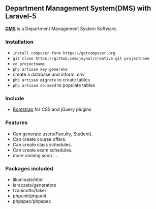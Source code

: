 ## Department Management System(DMS) with Laravel-5 ##

**[DMS](http://www.cse.uttarauniversity.edu.bd)** is a Department Management System Software.

### Installation ###

* `install composer form https://getcomposer.org`
* `git clone https://github.com/joynal/creative.git projectname`
* `cd projectname`
* `php artisan key:generate`
*  create a database and inform *.env*
* `php artisan migrate` to create tables
* `php artisan db:seed` to populate tables

### Include ###

* [Bootstrap](http://getbootstrap.com) for CSS and jQuery plugins

### Features ###

* Can generate users(Faculty, Student).
* Can create course offers.
* Can create class schedules.
* Can create exam schedules.
* more coming soon.....

### Packages included ###

* illuminate/html
* laracasts/generators
* fzaninotto/faker
* phpunit/phpunit
* phpspec/phpspec